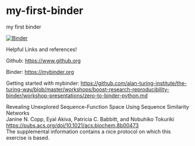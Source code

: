 # my-first-binder
my first binder

[![Binder](https://mybinder.org/badge_logo.svg)](https://mybinder.org/v2/gh/xzhangSBU/my-first-binder/HEAD?urlpath=lab)

Helpful Links and references!

Github: https://www.github.org

Binder: https://mybinder.org

Getting started with mybinder: https://github.com/alan-turing-institute/the-turing-way/blob/master/workshops/boost-research-reproducibility-binder/workshop-presentations/zero-to-binder-python.md

Revealing Unexplored Sequence-Function Space Using Sequence Similarity Networks<br>
Janine N. Copp, Eyal Akiva, Patricia C. Babbitt, and Nobuhiko Tokuriki<br>
https://pubs.acs.org/doi/10.1021/acs.biochem.8b00473<br>
The supplemental information contains a nice protocol on which this exercise is based.
